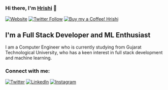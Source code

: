### Hi there, I'm [Hrishi][website] 👋

[![Website](https://img.shields.io/website?label=hrishi.tech&style=for-the-badge&url=https://hrishi.tech)](https://hrishi.tech)
[![Twitter Follow](https://img.shields.io/twitter/follow/hrishi_55?color=1DA1F2&logo=twitter&style=for-the-badge)](https://twitter.com/intent/follow?original_referer=https%3A%2F%2Fgithub.com%2Fhrishi_55&screen_name=hrishi_55)
[![Buy my a Coffee! Hrishi](https://img.shields.io/badge/$-support-ff69b4.svg?style=for-the-badge)](https://www.buymeacoffee.com/hriship)

## I'm a Full Stack Developer and ML Enthusiast

I am a Computer Engineer who is currently studying from Gujarat Technological University, who has a keen interest in full stack development and machine learning. 

### Connect with me:
[![Twitter](https://img.shields.io/badge/Twitter-%2312100E.svg?&style=for-the-badge&logo=Twitter&logoColor=#1DA1F2)][twitter]
[![LinkedIn](https://img.shields.io/badge/LinkedIn-%2312100E.svg?&style=for-the-badge&logo=LinkedIn&logoColor=blue)][linkedin]
[![Instagram](https://img.shields.io/badge/Instagram-%2312100E.svg?&style=for-the-badge&logo=Instagram&logoColor=purple)][instagram]

[website]: https://hrishi.tech
[twitter]: https://twitter.com/hrishi_55
[instagram]: https://instagram.com/picleric
[linkedin]: https://www.linkedin.com/in/hrishi-patel-ba8476140/
